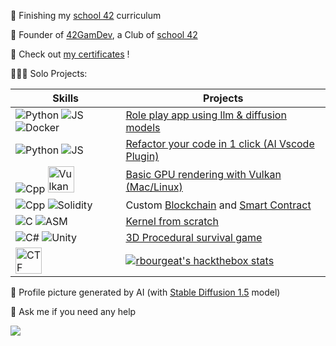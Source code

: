 🔭 Finishing my [school 42](https://42.fr/) curriculum

👾 Founder of [42GamDev](https://discord.gg/w9KPeC5uYa), a Club of [school 42](https://42.fr/)

📜 Check out [my certificates](https://www.credly.com/users/raphael-bourgeat) !

👨🏼‍💻 Solo Projects:

| Skills | Projects |
| --- | --- |
| ![Python](https://img.icons8.com/?size=42&id=13441) ![JS](https://img.icons8.com/?size=42&id=wPohyHO_qO1a) ![Docker](https://img.icons8.com/?size=42&id=cdYUlRaag9G9) | [Role play app using llm & diffusion models](https://github.com/rbourgeat/ImpAI) |
| ![Python](https://img.icons8.com/?size=42&id=ezj3zaVtImPg) ![JS](https://img.icons8.com/?size=42&id=108784) | [Refactor your code in 1 click (AI Vscode Plugin)](https://github.com/rbourgeat/refacto) |
| ![Cpp](https://img.icons8.com/?size=42&id=40669) <img src="https://cdn.fosstodon.org/accounts/avatars/109/643/629/499/755/890/original/0210aa2f69b05ebc.png" alt="Vulkan" width="42" height="42"> | [Basic GPU rendering with Vulkan (Mac/Linux)](https://github.com/rbourgeat/scop) |
| ![Cpp](https://img.icons8.com/?size=42&id=40669) ![Solidity](https://img.icons8.com/?size=42&id=4ntirgeCBoIh) | Custom [Blockchain](https://github.com/rbourgeat/miniBlockchain) and [Smart Contract](https://github.com/rbourgeat/tokenizer) |
| ![C](https://img.icons8.com/?size=42&id=40670) ![ASM](https://img.icons8.com/?size=42&id=gVK745a4Vaur) | [Kernel from scratch](https://github.com/rbourgeat/kfs-3) |
| ![C#](https://img.icons8.com/?size=42&id=mhwmyz1eu7T5) ![Unity](https://img.icons8.com/?size=42&id=IPzemd2v4Ubj) | [3D Procedural survival game](https://krolhm.itch.io/heredity) |
| <img src="https://yt3.googleusercontent.com/ytc/AIf8zZQuMEZ9pI3O_mi9ecatXqQDR8rUsMW8kLSfyYgYbw=s900-c-k-c0x00ffffff-no-rj" alt="CTF" width="42" height="42"> | [![rbourgeat's hackthebox stats](http://www.hackthebox.eu/badge/image/1730243)](https://app.hackthebox.com/profile/1730243) |

📸 Profile picture generated by AI (with [Stable Diffusion 1.5](https://github.com/runwayml/stable-diffusion) model)

💬 Ask me if you need any help

![](https://komarev.com/ghpvc/?username=rbourgeat)
